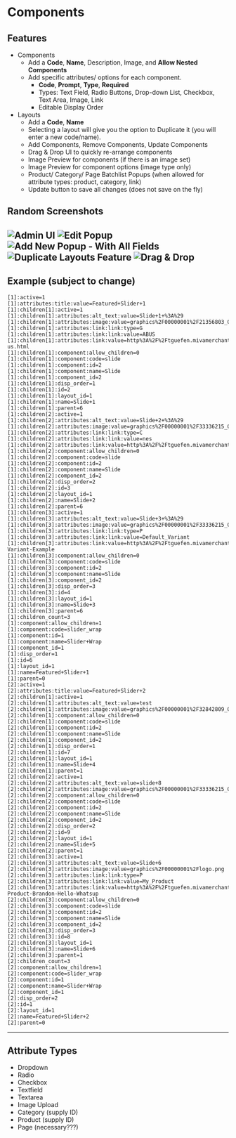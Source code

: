 # Components

## Features

- Components
  - Add a **Code**, **Name**, Description, Image, and **Allow Nested Components**
  - Add specific attributes/ options for each component.
    - **Code**, **Prompt**, **Type**, **Required**
    - Types: Text Field, Radio Buttons, Drop-down List, Checkbox, Text Area, Image, Link
    - Editable Display Order
- Layouts
  - Add a **Code**, **Name**
  - Selecting a layout will give you the option to Duplicate it (you will enter a new code/name).
  - Add Components, Remove Components, Update Components
  - Drag & Drop UI to quickly re-arrange components
  - Image Preview for components (if there is an image set)
  - Image Preview for component options (image type only)
  - Product/ Category/ Page Batchlist Popups (when allowed for attribute types: product, category, link)
  - Update button to save all changes (does not save on the fly)
  

## Random Screenshots

![Admin UI](http://puu.sh/zF3Qy/1e2004893f.png)
![Edit Popup](http://puu.sh/zF40y/1b91c46bff.png)
![Add New Popup - With All Fields](http://puu.sh/zF4ky/a549b1ab30.png)
![Duplicate Layouts Feature](https://puu.sh/zF7Js/8786d08fdb.png)
![Drag & Drop](https://puu.sh/zF7Zz/e32d8bbd12.png)
---

## Example (subject to change)

```
[1]:active=1
[1]:attributes:title:value=Featured+Slider+1
[1]:children[1]:active=1
[1]:children[1]:attributes:alt_text:value=Slide+1+%3A%29
[1]:children[1]:attributes:image:value=graphics%2F00000001%2F21356803_085_m1.jpg
[1]:children[1]:attributes:link:link:type=G
[1]:children[1]:attributes:link:link:value=ABUS
[1]:children[1]:attributes:link:value=http%3A%2F%2Ftguefen.mivamerchantdev.com%2Fabout-us.html
[1]:children[1]:component:allow_children=0
[1]:children[1]:component:code=slide
[1]:children[1]:component:id=2
[1]:children[1]:component:name=Slide
[1]:children[1]:component_id=2
[1]:children[1]:disp_order=1
[1]:children[1]:id=2
[1]:children[1]:layout_id=1
[1]:children[1]:name=Slide+1
[1]:children[1]:parent=6
[1]:children[2]:active=1
[1]:children[2]:attributes:alt_text:value=Slide+2+%3A%29
[1]:children[2]:attributes:image:value=graphics%2F00000001%2F33336215_069_b.jpg
[1]:children[2]:attributes:link:link:type=C
[1]:children[2]:attributes:link:link:value=nes
[1]:children[2]:attributes:link:value=http%3A%2F%2Ftguefen.mivamerchantdev.com%2Fntsdfhsdfklhjs.html
[1]:children[2]:component:allow_children=0
[1]:children[2]:component:code=slide
[1]:children[2]:component:id=2
[1]:children[2]:component:name=Slide
[1]:children[2]:component_id=2
[1]:children[2]:disp_order=2
[1]:children[2]:id=3
[1]:children[2]:layout_id=1
[1]:children[2]:name=Slide+2
[1]:children[2]:parent=6
[1]:children[3]:active=1
[1]:children[3]:attributes:alt_text:value=Slide+3+%3A%29
[1]:children[3]:attributes:image:value=graphics%2F00000001%2F33336215_079_b.jpg
[1]:children[3]:attributes:link:link:type=P
[1]:children[3]:attributes:link:link:value=Default_Variant
[1]:children[3]:attributes:link:value=http%3A%2F%2Ftguefen.mivamerchantdev.com%2FDefault-Variant-Example
[1]:children[3]:component:allow_children=0
[1]:children[3]:component:code=slide
[1]:children[3]:component:id=2
[1]:children[3]:component:name=Slide
[1]:children[3]:component_id=2
[1]:children[3]:disp_order=3
[1]:children[3]:id=4
[1]:children[3]:layout_id=1
[1]:children[3]:name=Slide+3
[1]:children[3]:parent=6
[1]:children_count=3
[1]:component:allow_children=1
[1]:component:code=slider_wrap
[1]:component:id=1
[1]:component:name=Slider+Wrap
[1]:component_id=1
[1]:disp_order=1
[1]:id=6
[1]:layout_id=1
[1]:name=Featured+Slider+1
[1]:parent=0
[2]:active=1
[2]:attributes:title:value=Featured+Slider+2
[2]:children[1]:active=1
[2]:children[1]:attributes:alt_text:value=test
[2]:children[1]:attributes:image:value=graphics%2F00000001%2F32842809_004_a.jpg
[2]:children[1]:component:allow_children=0
[2]:children[1]:component:code=slide
[2]:children[1]:component:id=2
[2]:children[1]:component:name=Slide
[2]:children[1]:component_id=2
[2]:children[1]:disp_order=1
[2]:children[1]:id=7
[2]:children[1]:layout_id=1
[2]:children[1]:name=Slide+4
[2]:children[1]:parent=1
[2]:children[2]:active=1
[2]:children[2]:attributes:alt_text:value=slide+8
[2]:children[2]:attributes:image:value=graphics%2F00000001%2F33336215_095_b.jpg
[2]:children[2]:component:allow_children=0
[2]:children[2]:component:code=slide
[2]:children[2]:component:id=2
[2]:children[2]:component:name=Slide
[2]:children[2]:component_id=2
[2]:children[2]:disp_order=2
[2]:children[2]:id=9
[2]:children[2]:layout_id=1
[2]:children[2]:name=Slide+5
[2]:children[2]:parent=1
[2]:children[3]:active=1
[2]:children[3]:attributes:alt_text:value=Slide+6
[2]:children[3]:attributes:image:value=graphics%2F00000001%2Flogo.png
[2]:children[3]:attributes:link:link:type=P
[2]:children[3]:attributes:link:link:value=My_Product
[2]:children[3]:attributes:link:value=http%3A%2F%2Ftguefen.mivamerchantdev.com%2FMy-Product-Brandon-Hello-Whatsup
[2]:children[3]:component:allow_children=0
[2]:children[3]:component:code=slide
[2]:children[3]:component:id=2
[2]:children[3]:component:name=Slide
[2]:children[3]:component_id=2
[2]:children[3]:disp_order=3
[2]:children[3]:id=8
[2]:children[3]:layout_id=1
[2]:children[3]:name=Slide+6
[2]:children[3]:parent=1
[2]:children_count=3
[2]:component:allow_children=1
[2]:component:code=slider_wrap
[2]:component:id=1
[2]:component:name=Slider+Wrap
[2]:component_id=1
[2]:disp_order=2
[2]:id=1
[2]:layout_id=1
[2]:name=Featured+Slider+2
[2]:parent=0
```

---

## Attribute Types

- Dropdown
- Radio
- Checkbox
- Textfield
- Textarea
- Image Upload
- Category (supply ID)
- Product (supply ID)
- Page (necessary???)
